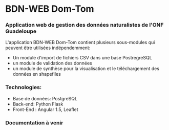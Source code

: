 # BDN-WEB Dom-Tom
### Application web de gestion des données naturalistes de l'ONF Guadeloupe

L'application BDN-WEB Dom-Tom contient plusieurs sous-modules qui peuvent être utilisées indépendemment:
* Un module d'import de fichiers CSV dans une base PostregreSQL
* un module de validation des données
* un module de synthèse pour la visualisation et le téléchargement des données en shapefiles


### Technologies:
* Base de données: PostgreSQL
* Back-end: Python Flask
* Front-End : Angular 1.5, Leaflet


### Documentation à venir






